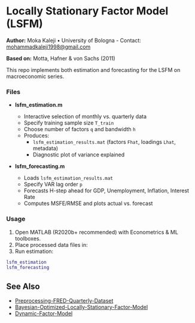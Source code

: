 # Locally Stationary Factor Model (LSFM)

**Author:** Moka Kaleji • University of Bologna - Contact: mohammadkaleji1998@gmail.com

**Based on:** Motta, Hafner & von Sachs (2011)

This repo implements both estimation and forecasting for the LSFM on macroeconomic series.  

### Files

- **lsfm_estimation.m**  
  - Interactive selection of monthly vs. quarterly data  
  - Specify training sample size `T_train`  
  - Choose number of factors `q` and bandwidth `h`  
  - Produces:
    - `lsfm_estimation_results.mat` (factors `Fhat`, loadings `Lhat`, metadata)  
    - Diagnostic plot of variance explained  

- **lsfm_forecasting.m**  
  - Loads `lsfm_estimation_results.mat`  
  - Specify VAR lag order `p`  
  - Forecasts H-step ahead for GDP, Unemployment, Inflation, Interest Rate  
  - Computes MSFE/RMSE and plots actual vs. forecast  

### Usage

1. Open MATLAB (R2020b+ recommended) with Econometrics & ML toolboxes.
2. Place processed data files in:
3. Run estimation:
```matlab
lsfm_estimation
lsfm_forecasting
```


## See Also
- [Preprocessing-FRED-Quarterly-Dataset](https://github.com/moka-kaleji/Preprocessing-FRED-Quarterly-Dataset)
- [Bayesian-Optimized-Locally-Stationary-Factor-Model](https://github.com/moka-kaleji/Bayesian-Optimized-Locally-Stationary-Factor-Model)
- [Dynamic-Factor-Model](https://github.com/moka-kaleji/Dynamic-Factor-Model)
